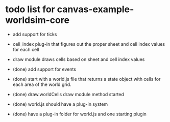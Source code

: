 # todo list for canvas-example-worldsim-core

* add support for ticks

* cell_index plug-in that figures out the proper sheet and cell index values for each cell
* draw module draws cells based on sheet and cell index values

* (done) add support for events
* (done) start with a world.js file that returns a state object with cells for each area of the world grid.
* (done) draw.worldCells draw module method started
* (done) world.js should have a plug-in system
* (done) have a plug-in folder for world.js and one starting plugin
